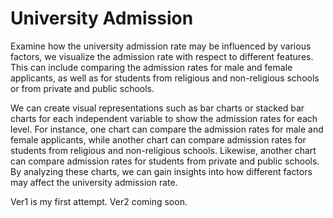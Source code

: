 # University Admission 
Examine how the university admission rate may be influenced by various factors, we visualize the admission rate with respect to different features. This can include comparing the admission rates for male and female applicants, as well as for students from religious and non-religious schools or from private and public schools.

We can create visual representations such as bar charts or stacked bar charts for each independent variable to show the admission rates for each level. For instance, one chart can compare the admission rates for male and female applicants, while another chart can compare admission rates for students from religious and non-religious schools. Likewise, another chart can compare admission rates for students from private and public schools. By analyzing these charts, we can gain insights into how different factors may affect the university admission rate.


Ver1 is my first attempt.
Ver2 coming soon.
